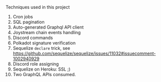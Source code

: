 Techniques used in this project

1. Cron jobs
2. SQL pagination 
3. Auto-generated Graphql API client
4. Joystream chain events handling
5. Discord commands
6. Polkadot signature verification
7. Sequelize `declare` trick, see https://github.com/sequelize/sequelize/issues/11032#issuecomment-1002940929 
8. Discord role assigning
9. Sequelize on Heroku: SSL ;) 
10. Two GraphQL APIs consumed. 
